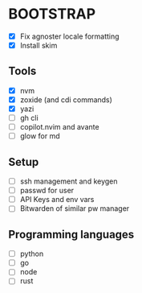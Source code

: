 # BOOTSTRAP

- [x] Fix agnoster locale formatting
- [x] Install skim

## Tools

- [x] nvm
- [x] zoxide (and cdi commands)
- [x] yazi
- [ ] gh cli
- [ ] copilot.nvim and avante
- [ ] glow for md

## Setup

- [ ] ssh management and keygen
- [ ] passwd for user
- [ ] API Keys and env vars
- [ ] Bitwarden of similar pw manager

## Programming languages

- [ ] python
- [ ] go
- [ ] node
- [ ] rust
